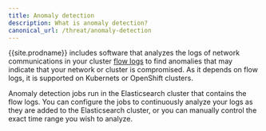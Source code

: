 ```yaml
---
title: Anomaly detection
description: What is anomaly detection?
canonical_url: /threat/anomaly-detection
---
```


{{site.prodname}} includes software that analyzes the logs of network communications
in your cluster [flow logs] to find anomalies that may indicate that your network or cluster is compromised.  As it depends on flow logs, it is supported on Kubernets or OpenShift clusters.

Anomaly detection jobs run in the Elasticsearch cluster that contains the flow
logs. You can configure the jobs to continuously analyze your logs as they are
added to the Elasticsearch cluster, or you can manually control the exact time
range you wish to analyze.

[flow logs]: /visibility/elastic/flow/datatypes

